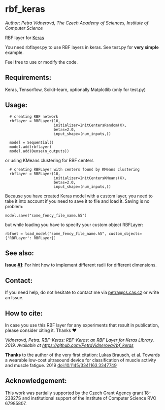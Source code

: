 # rbf_keras
*Author: Petra Vidnerová, The Czech Academy of Sciences, Institute of Computer Science*


RBF layer for [Keras](https://keras.io/)

You need rbflayer.py to use RBF layers in keras. See test.py for
**very simple** example.

Feel free to use or modify the code. 

## Requirements:
 Keras, Tensorflow, Scikit-learn, optionally Matplotlib (only for test.py)

## Usage:

```
  # creating RBF network
  rbflayer = RBFLayer(10,
                      initializer=InitCentersRandom(X),
                      betas=2.0,
                      input_shape=(num_inputs,))

  model = Sequential()
  model.add(rbflayer)
  model.add(Dense(n_outputs))
``` 

or using KMeans clustering for RBF centers 

```
  # creating RBFLayer with centers found by KMeans clustering
  rbflayer = RBFLayer(10,
                      initializer=InitCentersKMeans(X),
                      betas=2.0,
                      input_shape=(num_inputs,))
``` 

 Because you have created Keras model with a custom layer, you need to take it into 
 account if you need to save it to file and load it.
 Saving is no problem:
 ```
 model.save("some_fency_file_name.h5")
 ```
 but while loading you have to specify your custom object RBFLayer:
 ```
 rbfnet = load_model("some_fency_file_name.h5", custom_objects={'RBFLayer': RBFLayer})
 ```

## See also:
**Issue [#1](https://github.com/PetraVidnerova/rbf_keras/issues/1)**:
For hint how to implement different radii for different dimensions.

## Contact:
If you need help, do not hesitate to contact me via petra@cs.cas.cz or write an Issue.

## How to cite:
In case you use this RBF layer for any experiments that result in publication, please consider citing it. Thanks :heart:

*Vidnerová, Petra. RBF-Keras: RBF-Keras: an RBF Layer for Keras Library. 2019. 
Available at https://github.com/PetraVidnerova/rbf_keras*

**Thanks** to the author of the very first citation:   Lukas Brausch, et al. Towards a wearable low-cost ultrasound device for classification of muscle activity and muscle fatigue. 2019 
[doi:10.1145/3341163.3347749](https://doi.org/10.1145/3341163.3347749)



## Acknowledgement: 
This work  was partially supported by the Czech Grant Agency grant 18-23827S 
and institutional support of the Institute of Computer Science RVO 67985807.


